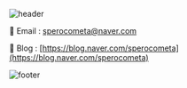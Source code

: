 
![header](https://capsule-render.vercel.app/api?type=wave&color=gradient&&customColorList=20,20,20,20,100&height=200&section=header&text=COMET&fontSize=50&fontColor=000838&fontAlignY=30&fontAlign=85)

💌 Email : sperocometa@naver.com

💫 Blog : [https://blog.naver.com/sperocometa](https://blog.naver.com/sperocometa)







![footer](https://capsule-render.vercel.app/api?section=footer&color=gradient&customColorList=20,20,20,20,100)




<!--
**comet08/comet08** is a ✨ _special_ ✨ repository because its `README.md` (this file) appears on your GitHub profile.


Here are some ideas to get you started:

- 🔭 I’m currently working on ...
- 🌱 I’m currently learning ...
- 👯 I’m looking to collaborate on ...
- 🤔 I’m looking for help with ...
- 💬 Ask me about ...
- 📫 How to reach me: ...
- 😄 Pronouns: ...
- ⚡ Fun fact: ...
-->
